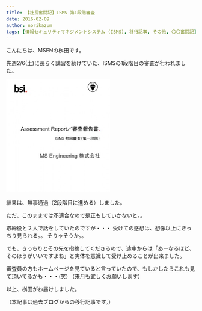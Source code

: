 ```yaml
---
title: 【社長奮闘記】ISMS 第1段階審査
date: 2016-02-09
author: norikazum
tags: [情報セキュリティマネジメントシステム (ISMS), 移行記事, その他, 〇〇奮闘記]
---
```


こんにちは、MSENの桝田です。
 
先週2/6(土)に長らく講習を続けていた、ISMSの1段階目の審査が行われました。

<a href="images/isms-first-examination-day-1-1.jpg"><img src="images/isms-first-examination-day-1-1.jpg" alt="" width="276" height="300" class="alignnone size-medium wp-image-4099" /></a>

結果は、無事通過（2段階目に進める）しました。
 
ただ、このままでは不適合なので是正もしていかないと。。
 
取締役と２人で話をしていたのですが・・・
受けての感想は、想像以上にきっちり見られる。。
そりゃそうか。。
 
でも、きっちりとその先を指摘してくださるので、途中からは「あーなるほど、そのほうがいいですよね」と実体を意識して受け止めることが出来ました。
 
審査員の方もホームページを見ていると言っていたので、もしかしたらこれも見て頂いてるかも・・・(笑)
（来月も宜しくお願いします）
 
以上、桝田がお届けしました。

（本記事は過去ブログからの移行記事です。）